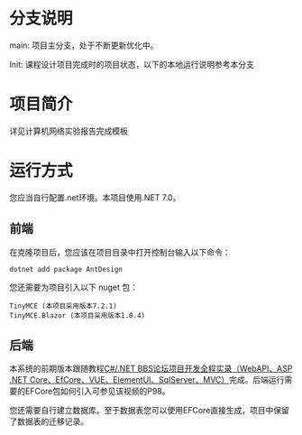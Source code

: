 # 分支说明

main: 项目主分支，处于不断更新优化中。

Init: 课程设计项目完成时的项目状态，以下的本地运行说明参考本分支

# 项目简介

详见计算机网络实验报告完成模板

# 运行方式

您应当自行配置.net环境。本项目使用.NET 7.0。

## 前端

在克隆项目后，您应该在项目目录中打开控制台输入以下命令：

```
dotnet add package AntDesign
```

您还需要为项目引入以下 nuget 包：

```
TinyMCE (本项目采用版本7.2.1)
TinyMCE.Blazor (本项目采用版本1.0.4)
```

## 后端

本系统的前期版本跟随教程[C#/.NET BBS论坛项目开发全程实录（WebAPI、ASP .NET Core、EfCore、VUE、ElementUI、SqlServer、MVC）](https://www.bilibili.com/video/BV1ZT411V7u2)完成。后端运行需要的EFCore包如何引入可参见该视频的P98。

您还需要自行建立数据库。至于数据表您可以使用EFCore直接生成，项目中保留了数据表的迁移记录。
